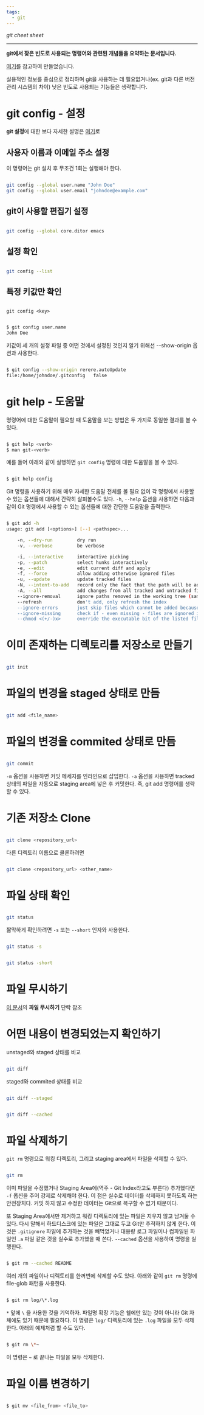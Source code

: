 ```yaml
---
tags:
  - git
---
```


_git cheet sheet_

---

**git에서 잦은 빈도로 사용되는 명령어와 관련된 개념들을 요약하는 문서입니다.**

[여기](https://git-scm.com/book/ko/v2)를 참고하여 만들었습니다.

실용적인 정보를 중심으로 정리하며 git을 사용하는 데 필요없거나(ex. git과 다른 버전 관리 시스템의 차이) 낮은 빈도로 사용되는 기능들은 생략합니다.

# git config - 설정

**git 설정**에 대한 보다 자세한 설명은 [여기](https://git-scm.com/book/ko/v2/%EC%8B%9C%EC%9E%91%ED%95%98%EA%B8%B0-Git-%EC%B5%9C%EC%B4%88-%EC%84%A4%EC%A0%95)로

## 사용자 이름과 이메일 주소 설정

이 명령어는 git 설치 후 무조건 1회는 실행해야 한다.

```bash

git config --global user.name "John Doe"
git config --global user.email "johndoe@example.com"

```

## git이 사용할 편집기 설정

```bash

git config --global core.ditor emacs

```

## 설정 확인

```bash

git config --list

```

## 특정 키값만 확인

```text

git config <key>

```

```bash

$ git config user.name
John Doe

```

키값이 세 개의 설정 파일 중 어떤 것에서 설정된 것인지 알기 위해선 --show-origin 옵션과 사용한다.

```bash

$ git config --show-origin rerere.autoUpdate
file:/home/johndoe/.gitconfig	false

```

# git help - 도움말

명령어에 대한 도움말이 필요할 때 도움말을 보는 방법은 두 가지로 동일한 결과를 볼 수 있다.

```bash

$ git help <verb>
$ man git-<verb>

```

예를 들어 아래와 같이 실행하면 `git config` 명령에 대한 도움말을 볼 수 있다.

```bash

$ git help config

```

Git 명령을 사용하기 위해 매우 자세한 도움말 전체를 볼 필요 없이 각 명령에서 사용할 수 있는 옵션들에 대해서 간략히 살펴볼수도 있다. `-h`, `--help` 옵션을 사용하면 다음과 같이 Git 명령에서 사용할 수 있는 옵션들에 대한 간단한 도움말을 출력한다.

```bash

$ git add -h
usage: git add [<options>] [--] <pathspec>...

    -n, --dry-run         dry run
    -v, --verbose         be verbose

    -i, --interactive     interactive picking
    -p, --patch           select hunks interactively
    -e, --edit            edit current diff and apply
    -f, --force           allow adding otherwise ignored files
    -u, --update          update tracked files
    -N, --intent-to-add   record only the fact that the path will be added later
    -A, --all             add changes from all tracked and untracked files
    --ignore-removal      ignore paths removed in the working tree (same as --no-all)
    --refresh             don't add, only refresh the index
    --ignore-errors       just skip files which cannot be added because of errors
    --ignore-missing      check if - even missing - files are ignored in dry run
    --chmod <(+/-)x>      override the executable bit of the listed files

```

# 이미 존재하는 디렉토리를 저장소로 만들기

```bash

git init

```

# 파일의 변경을 staged 상태로 만듬

```bash

git add <file_name>

```

# 파일의 변경을 commited 상태로 만듬

```bash

git commit

```

`-m` 옵션을 사용하면 커밋 메세지를 인라인으로 삽입한다.
`-a` 옵션을 사용하면 tracked 상태의 파일을 자동으로 staging area에 넣은 후 커밋한다. 즉, git add 명령어를 생략할 수 있다.

# 기존 저장소 Clone

```bash

git clone <repository_url>

```

다른 디렉토리 이름으로 클론하려면

```bash

git clone <repository_url> <other_name>

```

# 파일 상태 확인

```bash

git status

```

짦막하게 확인하려면 `-s` 또는 `--short` 인자와 사용한다.

```bash

git status -s

```

```bash

git status -short

```

# 파일 무시하기

[이 문서](https://git-scm.com/book/ko/v2/Git%EC%9D%98-%EA%B8%B0%EC%B4%88-%EC%88%98%EC%A0%95%ED%95%98%EA%B3%A0-%EC%A0%80%EC%9E%A5%EC%86%8C%EC%97%90-%EC%A0%80%EC%9E%A5%ED%95%98%EA%B8%B0)의 **파일 무시하기** 단락 참조

# 어떤 내용이 변경되었는지 확인하기

unstaged와 staged 상태를 비교

```bash

git diff

```

staged와 commited 상태를 비교

```bash

git diff --staged

```

```bash

git diff --cached

```

# 파일 삭제하기

`git rm` 명령으로 워킹 디렉토리, 그리고 staging area에서 파일을 삭제할 수 있다.

```bash

git rm

```

이미 파일을 수정했거나 Staging Area에(역주 - Git Index라고도 부른다) 추가했다면 `-f` 옵션을 주어 강제로 삭제해야 한다. 이 점은 실수로 데이터를 삭제하지 못하도록 하는 안전장치다. 커밋 하지 않고 수정한 데이터는 Git으로 복구할 수 없기 때문이다.

또 Staging Area에서만 제거하고 워킹 디렉토리에 있는 파일은 지우지 않고 남겨둘 수 있다. 다시 말해서 하드디스크에 있는 파일은 그대로 두고 Git만 추적하지 않게 한다. 이것은 `.gitignore` 파일에 추가하는 것을 빼먹었거나 대용량 로그 파일이나 컴파일된 파일인 `.a` 파일 같은 것을 실수로 추가했을 때 쓴다. `--cached` 옵션을 사용하여 명령을 실행한다.

```bash

$ git rm --cached README

```

여러 개의 파일이나 디렉토리를 한꺼번에 삭제할 수도 있다. 아래와 같이 `git rm` 명령에 file-glob 패턴을 사용한다.

```bash

$ git rm log/\*.log

```

`*` 앞에 `\` 을 사용한 것을 기억하자. 파일명 확장 기능은 쉘에만 있는 것이 아니라 Git 자체에도 있기 때문에 필요하다. 이 명령은 `log/` 디렉토리에 있는 `.log` 파일을 모두 삭제한다. 아래의 예제처럼 할 수도 있다.

```bash

$ git rm \*~

```

이 명령은 `~` 로 끝나는 파일을 모두 삭제한다.

# 파일 이름 변경하기

```bash

$ git mv <file_from> <file_to>

```